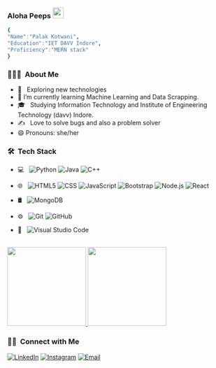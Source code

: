 ###  Aloha Peeps <img src="https://media.giphy.com/media/hvRJCLFzcasrR4ia7z/giphy.gif" width="25px">

```yaml
{
"Name":"Palak Kotwani",
"Education":"IET DAVV Indore",
"Proficiency":"MERN stack"
}
```

<h3> 👨🏻‍💻 &nbsp;About Me </h3>

- 🤔 &nbsp; Exploring new technologies
- 🌱 I’m currently learning Machine Learning and Data Scrapping.
- 🎓 &nbsp; Studying Information Technology and Institute of Engineering Technology (davv) Indore.
- ✍️ &nbsp; Love to solve bugs and also a problem solver
- 😄 Pronouns: she/her


<h3> 🛠 &nbsp;Tech Stack</h3>

- 💻 &nbsp;
  ![Python](https://img.shields.io/badge/-Python-333333?style=flat&logo=python)
  ![Java](https://img.shields.io/badge/-Java-333333?style=flat&logo=Java&logoColor=007396)
  ![C++](https://img.shields.io/badge/-C++-333333?style=flat&logo=C%2B%2B&logoColor=00599C)
  
- 🌐 &nbsp;
  ![HTML5](https://img.shields.io/badge/-HTML5-333333?style=flat&logo=HTML5)
  ![CSS](https://img.shields.io/badge/-CSS-333333?style=flat&logo=CSS3&logoColor=1572B6)
  ![JavaScript](https://img.shields.io/badge/-JavaScript-333333?style=flat&logo=javascript)
  ![Bootstrap](https://img.shields.io/badge/-Bootstrap-333333?style=flat&logo=bootstrap&logoColor=563D7C)
  ![Node.js](https://img.shields.io/badge/-Node.js-333333?style=flat&logo=node.js)
  ![React](https://img.shields.io/badge/-React-333333?style=flat&logo=react)
- 🛢 &nbsp;
  ![MongoDB](https://img.shields.io/badge/-MongoDB-333333?style=flat&logo=mongodb)
- ⚙️ &nbsp;
  ![Git](https://img.shields.io/badge/-Git-333333?style=flat&logo=git)
  ![GitHub](https://img.shields.io/badge/-GitHub-333333?style=flat&logo=github)
- 🔧 &nbsp;
  ![Visual Studio Code](https://img.shields.io/badge/-Visual%20Studio%20Code-333333?style=flat&logo=visual-studio-code&logoColor=007ACC)
  
  

<br/>



<a href="https://github.com/kotwani2883">
  <img height="180em" src="https://github-readme-stats.vercel.app/api?username=kotwani2883&theme=merko&show_icons=true" />
  <img height="180em" src="https://github-readme-stats.vercel.app/api/top-langs/?username=kotwani2883&theme=merko&layout=compact" />
</a>

<br/>

<h3> 🤝🏻 &nbsp;Connect with Me </h3>

<p align="center">

<a href="https://www.linkedin.com/in/palak-kotwani/"><img alt="LinkedIn" src="https://img.shields.io/badge/LinkedIn-Palak%20Kotwani-blue?style=flat-square&logo=linkedin"></a>
<a href="https://www.instagram.com/kotwani63/"><img alt="Instagram" src="https://img.shields.io/badge/Instagram-kotwani63-blue?style=flat-square&logo=instagram"></a>
<a href="palakkotwani2883@gmail.com"><img alt="Email" src="https://img.shields.io/badge/Email-palakkotwani2883@gmail.com-blue?style=flat-square&logo=gmail"></a>
</p>

